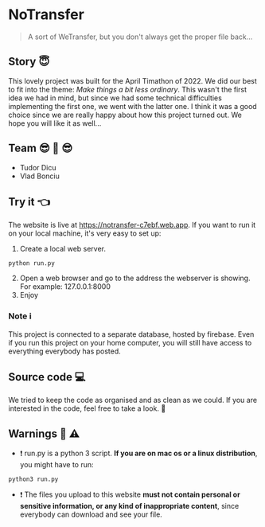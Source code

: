 # NoTransfer
> A sort of WeTransfer, but you don't always get the proper file back...

## Story :innocent:
This lovely project was built for the April Timathon of 2022. We did our best to fit into the theme: *Make things a bit less ordinary*. This wasn't the first idea we had in mind, but since we had some technical difficulties implementing the first one, we went with the latter one. I think it was a good choice since we are really happy about how this project turned out. We hope you will like it as well...

## Team :sunglasses: :handshake: :sunglasses:
- Tudor Dicu
- Vlad Bonciu

## Try it :point_left:
The website is live at https://notransfer-c7ebf.web.app. If you want to run it on your local machine, it's very easy to set up:
1. Create a local web server.
```
python run.py
```
2. Open a web browser and go to the address the webserver is showing. For example: 127.0.0.1:8000
3. Enjoy

### Note :information_source:
This project is connected to a separate database, hosted by firebase. Even if you run this project on your home computer, you will still have access to everything everybody has posted.

## Source code :computer:
We tried to keep the code as organised and as clean as we could. If you are interested in the code, feel free to take a look. :rofl:

## Warnings :thinking: :warning:
- :exclamation: run.py is a python 3 script. **If you are on mac os or a linux distribution**, you might have to run:
```
python3 run.py
```

- :exclamation: The files you upload to this website **must not contain personal or sensitive information, or any kind of inappropriate content**, since everybody can download and see your file.
